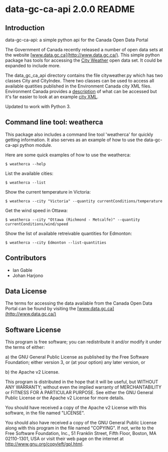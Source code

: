 # data-gc-ca-api 2.0.0 README

## Introduction
data-gc-ca-api: a simple python api for the Canada Open Data Portal

The Government of Canada recently released a number of open data sets at the
website [www.data.gc.ca](http://www.data.gc.ca/).  This simple python package
has tools for accessing the [City Weather](http://goo.gl/Xkcqp) open data set.
It could be expanded to include more.

The data_gc_ca_api directory contains the file cityweather.py which has two
classes City and CityIndex. There two classes can be used to access all
available quatities published in the Environment Canada city XML files.
Environment Canada provides a [description](http://goo.gl/XD7w4) of what can be
accessed but it's far easier to look at an example [city
XML](http://goo.gl/vyL7r).

Updated to work with Python 3.

## Command line tool: weatherca

This package also includes a command line tool 'weatherca' for quickly getting
information. It also serves as an example of how to use the data-gc-ca-api
python module. 

Here are some quick examples of how to use the weatherca:

    $ weatherca --help

List the available cities:

    $ weatherca --list

Show the current temperature in Victoria:

    $ weatherca --city "Victoria" --quantity currentConditions/temperature

Get the wind speed in Ottawa:

    $ weatherca --city "Ottawa (Richmond - Metcalfe)" --quantity currentConditions/wind/speed

Show the list of available retreivable quantities for Edmonton:

    $ weatherca --city Edmonton --list-quantities

## Contributors

* Ian Gable
* Johan Harjono

## Data License

The terms for accessing the data available from the Canada Open Data Portal can
be found by visiting the [www.data.gc.ca](http://www.data.gc.ca/)

## Software License

This program is free software; you can redistribute it and/or modify it under
the terms of either:

a) the GNU General Public License as published by the Free
Software Foundation; either version 3, or (at your option) any
later version, or

b) the Apache v2 License.

This program is distributed in the hope that it will be useful, but WITHOUT ANY
WARRANTY; without even the implied warranty of MERCHANTABILITY or FITNESS FOR A
PARTICULAR PURPOSE.  See either the GNU General Public License or the Apache v2
License for more details.

You should have received a copy of the Apache v2 License with this software, in
the file named "LICENSE".

You should also have received a copy of the GNU General Public License along
with this program in the file named "COPYING". If not, write to the Free
Software Foundation, Inc., 51 Franklin Street, Fifth Floor, Boston, MA
02110-1301, USA or visit their web page on the internet at
http://www.gnu.org/copyleft/gpl.html.

